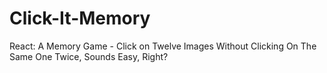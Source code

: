 # Click-It-Memory
React: A Memory Game - Click on Twelve Images Without Clicking On The Same One Twice, Sounds Easy, Right?
